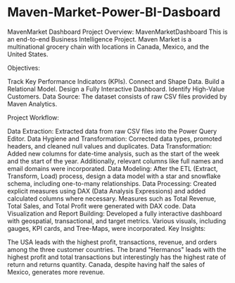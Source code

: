 # Maven-Market-Power-BI-Dasboard

MavenMarket Dashboard
Project Overview:
MavenMarketDashboard
This is an end-to-end Business Intelligence Project. Maven Market is a multinational grocery chain with locations in Canada, Mexico, and the United States.

Objectives:

Track Key Performance Indicators (KPIs).
Connect and Shape Data.
Build a Relational Model.
Design a Fully Interactive Dashboard.
Identify High-Value Customers.
Data Source: The dataset consists of raw CSV files provided by Maven Analytics.

Project Workflow:

Data Extraction: Extracted data from raw CSV files into the Power Query Editor.
Data Hygiene and Transformation: Corrected data types, promoted headers, and cleaned null values and duplicates.
Data Transformation: Added new columns for date-time analysis, such as the start of the week and the start of the year. Additionally, relevant columns like full names and email domains were incorporated.
Data Modeling: After the ETL (Extract, Transform, Load) process, design a data model with a star and snowflake schema, including one-to-many relationships.
Data Processing: Created explicit measures using DAX (Data Analysis Expressions) and added calculated columns where necessary. Measures such as Total Revenue, Total Sales, and Total Profit were generated with DAX code.
Data Visualization and Report Building: Developed a fully interactive dashboard with geospatial, transactional, and target metrics. Various visuals, including gauges, KPI cards, and Tree-Maps, were incorporated.
Key Insights:

The USA leads with the highest profit, transactions, revenue, and orders among the three customer countries.
The brand "Hermanos" leads with the highest profit and total transactions but interestingly has the highest rate of return and returns quantity.
Canada, despite having half the sales of Mexico, generates more revenue.
